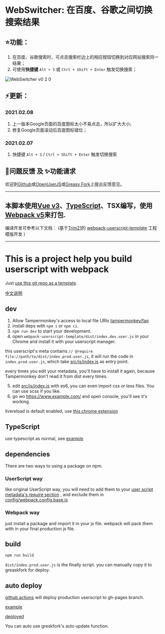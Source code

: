 # WebSwitcher: 在百度、谷歌之间切换搜索结果

## ⭐功能：
1. 在百度、谷歌搜索时，可点击搜索栏边上的相应按钮切换到对应网站搜索同一结果；
2. 可使用**快捷键** `Alt + S` 或 `Ctrl + Shift + Enter` 触发切换搜索；


![WebSwitcher v0 2 0](https://user-images.githubusercontent.com/5905801/107155916-39d29b00-69b6-11eb-8a50-030fe98f35d6.gif)

## ⚡更新：
### 2021.02.08
1. 上一版本Google页面的百度图标太小不易点击，所以扩大大小;
2. 修复Google页面滚动后百度图标错位；

### 2021.02.07
1. 快捷键 `Alt + S`  /  `Ctrl + Shift + Enter` 触发切换搜索

## 🐛问题反馈 及 ✨功能请求
欢迎到[Github](https://github.com/Krysl/WebSwitcher/issues)或[OpenUserJS](https://openuserjs.org/scripts/krysl/WebSwitcher_%E5%9C%A8%E7%99%BE%E5%BA%A6%E3%80%81%E8%B0%B7%E6%AD%8C%E4%B9%8B%E9%97%B4%E5%88%87%E6%8D%A2%E6%90%9C%E7%B4%A2%E7%BB%93%E6%9E%9C/issues)或[Greasy Fork](https://greasyfork.org/zh-CN/scripts/421329-webswitcher-%E5%9C%A8%E7%99%BE%E5%BA%A6-%E8%B0%B7%E6%AD%8C%E4%B9%8B%E9%97%B4%E5%88%87%E6%8D%A2%E6%90%9C%E7%B4%A2%E7%BB%93%E6%9E%9C/feedback)上提出反馈意见。


---

## 本脚本使用[Vue v3](https://v3.cn.vuejs.org/)、[TypeScript](https://www.typescriptlang.org/zh/)、TSX编写，使用[Webpack v5](https://webpack.js.org/)来打包.

编译开发可参考以下文档：
(基于[Trim21](https://github.com/Trim21)的
[webpack-userscript-template](https://github.com/Trim21/webpack-userscript-template/)
工程模版开发
)

---

# This is a project help you build userscript with webpack

Just [use this git repo as a template](https://github.com/Trim21/webpack-userscript-template/generate).

[中文说明](./readme.cn.md)

## dev

1. Allow Tampermonkey's access to local file URIs [tampermonkey/faq](https://tampermonkey.net/faq.php?ext=dhdg#Q204)
2. install deps with `npm i` or `npm ci`.
3. `npm run dev` to start your development.
4. open `webpack-userscript-template/dist/index.dev.user.js` in your Chrome and install it with your userscript manager.

this userscript's meta contains `// @require file://path/to/dist/index.prod.user.js`,
it will run the code in `index.prod.user.js`,
which take [src/js/index.js](./src/js/index.js) as entry point.

every times you edit your metadata, you'll have to install it again,
because Tampermonkey don't read it from dist every times.

5. edit [src/js/index.js](./src/js/index.js) with es6, you can even import css or less files. You can use scss if you like.
6. go wo <https://www.example.com/> and open console, you'll see it's working.

livereload is default enabled, use [this chrome extension](https://chrome.google.com/webstore/detail/jnihajbhpnppcggbcgedagnkighmdlei)

## TypeScript

use typescript as normal, see [example](src/js/example.ts)

## dependencies

There are two ways to using a package on npm.

### UserScript way

like original UserScript way, you will need to add them to your [user script metadata's require section](./config/metadata.js#L13-L17) , and exclude them in [config/webpack.config.base.js](./config/webpack.config.base.js#L21-L25)

### Webpack way

just install a package and import it in your js file. webpack will pack them with in your final production js file.

## build

```bash
npm run build
```

`dist/index.prod.user.js` is the finally script. you can manually copy it to greaskfork for deploy.

## auto deploy

[github actions](./.github/workflows/deploy.yaml#L36) will deploy production userscript to gh-pages branch.

[example](https://github.com/Trim21/webpack-userscript-template/tree/gh-pages)

[deployed](https://trim21.github.io/webpack-userscript-template/)

You can auto use greskfork's auto update function.
